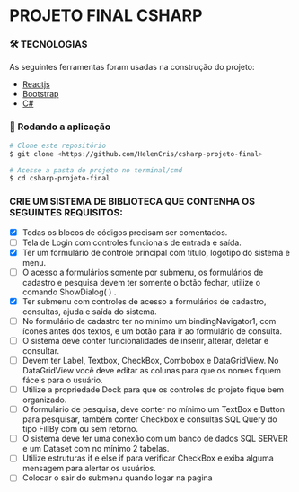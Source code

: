 # PROJETO FINAL CSHARP

### 🛠 TECNOLOGIAS

As seguintes ferramentas foram usadas na construção do projeto:

  - [Reactjs](https://reactjs.org/)
  - [Bootstrap](https://getbootstrap.com/)
  - [C#](https://docs.microsoft.com/en-us/dotnet/csharp/)

### 🎲 Rodando a aplicação

```bash
# Clone este repositório
$ git clone <https://github.com/HelenCris/csharp-projeto-final>

# Acesse a pasta do projeto no terminal/cmd
$ cd csharp-projeto-final

```

### CRIE UM SISTEMA DE BIBLIOTECA QUE CONTENHA OS SEGUINTES REQUISITOS:
  - [x] Todas os blocos de códigos precisam ser comentados.
  - [ ] Tela de Login com controles funcionais de entrada e saída.
  - [x] Ter um formulário de controle principal com título, logotipo do sistema e menu.
  - [ ] O acesso a formulários somente por submenu, os formulários de cadastro e pesquisa devem ter somente o botão fechar, utilize o comando ShowDialog( ) .
  - [x] Ter submenu com controles de acesso a formulários de cadastro, consultas, ajuda e saída do sistema.
  - [ ] No formulário de cadastro ter no mínimo um bindingNavigator1, com ícones antes dos textos, e um botão para ir ao formulário de consulta. 
  - [ ] O sistema deve conter funcionalidades de inserir, alterar, deletar e consultar. 
  - [ ] Devem ter Label, Textbox, CheckBox, Combobox e DataGridView. No DataGridView você deve editar as colunas para que os nomes fiquem fáceis para o usuário.
  - [ ] Utilize a propriedade Dock para que os controles do projeto fique bem organizado.
  - [ ] O formulário de pesquisa, deve conter no mínimo um TextBox e Button para pesquisar, também conter Checkbox e consultas SQL Query do tipo FillBy com ou sem retorno.  
  - [ ] O sistema deve ter uma conexão com um banco de dados SQL SERVER e um Dataset com no mínimo 2 tabelas.
  - [ ] Utilize estruturas if e else if para verificar CheckBox e exiba alguma mensagem para alertar os usuários. 
  - [ ] Colocar o sair do submenu quando logar na pagina